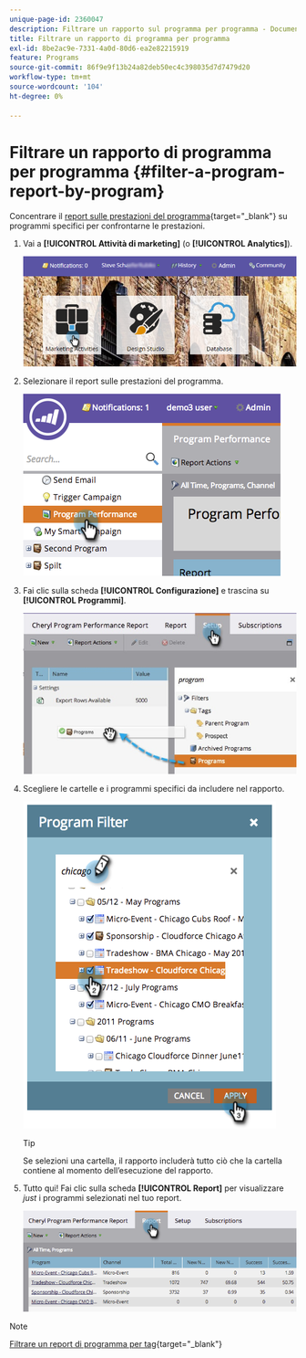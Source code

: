 ```yaml
---
unique-page-id: 2360047
description: Filtrare un rapporto sul programma per programma - Documentazione Marketo - Documentazione del prodotto
title: Filtrare un rapporto di programma per programma
exl-id: 8be2ac9e-7331-4a0d-80d6-ea2e82215919
feature: Programs
source-git-commit: 86f9e9f13b24a82deb50ec4c398035d7d7479d20
workflow-type: tm+mt
source-wordcount: '104'
ht-degree: 0%

---
```


# Filtrare un rapporto di programma per programma {#filter-a-program-report-by-program}

Concentrare il [report sulle prestazioni del programma](/help/marketo/product-docs/core-marketo-concepts/programs/program-performance-report/create-a-program-performance-report.md){target="_blank"} su programmi specifici per confrontarne le prestazioni.

1. Vai a **[!UICONTROL Attività di marketing]** (o **[!UICONTROL Analytics]**).

   ![](assets/login-marketing-activities-3.png)

1. Selezionare il report sulle prestazioni del programma.

   ![](assets/image2014-9-23-16-3a4-3a4.png)

1. Fai clic sulla scheda **[!UICONTROL Configurazione]** e trascina su **[!UICONTROL Programmi]**.

   ![](assets/prospect3.jpg)

1. Scegliere le cartelle e i programmi specifici da includere nel rapporto.

   ![](assets/image2014-9-23-16-3a5-3a5.png)

   >[!TIP]
   >
   >Se selezioni una cartella, il rapporto includerà tutto ciò che la cartella contiene al momento dell’esecuzione del rapporto.

1. Tutto qui! Fai clic sulla scheda **[!UICONTROL Report]** per visualizzare _just_ i programmi selezionati nel tuo report.

   ![](assets/image2014-9-23-16-3a5-3a41.png)

>[!NOTE]
>
>[Filtrare un report di programma per tag](/help/marketo/product-docs/core-marketo-concepts/programs/program-performance-report/filter-a-program-report-by-tag.md){target="_blank"}
